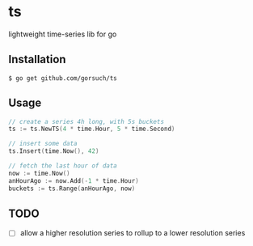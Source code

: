 ts
==

lightweight time-series lib for go

## Installation

```
$ go get github.com/gorsuch/ts
```

## Usage

```go
// create a series 4h long, with 5s buckets
ts := ts.NewTS(4 * time.Hour, 5 * time.Second)

// insert some data
ts.Insert(time.Now(), 42)

// fetch the last hour of data
now := time.Now()
anHourAgo := now.Add(-1 * time.Hour)
buckets := ts.Range(anHourAgo, now)
```

## TODO

* [ ] allow a higher resolution series to rollup to a lower resolution series
